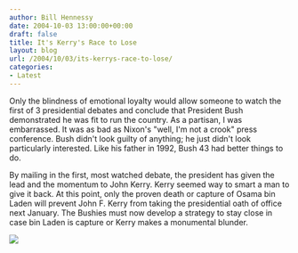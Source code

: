 ```yaml
---
author: Bill Hennessy
date: 2004-10-03 13:00:00+00:00
draft: false
title: It's Kerry's Race to Lose
layout: blog
url: /2004/10/03/its-kerrys-race-to-lose/
categories:
- Latest
---
```


Only the blindness of emotional loyalty would allow someone to watch the first of 3 presidential debates and conclude that President Bush demonstrated he was fit to run the country. As a partisan, I was embarrassed. It was as bad as Nixon's "well, I'm not a crook" press conference. Bush didn't look guilty of anything; he just didn't look particularly interested. Like his father in 1992, Bush 43 had better things to do.




By mailing in the first, most watched debate, the president has given the lead and the momentum to John Kerry. Kerry seemed way to smart a man to give it back. At this point, only the proven death or capture of Osama bin Laden will prevent John F. Kerry from taking the presidential oath of office next January. The Bushies must now develop a strategy to stay close in case bin Laden is capture or Kerry makes a monumental blunder. 




![](https://blog.billhennessy.com/aggbug.aspx?PostID=542)

